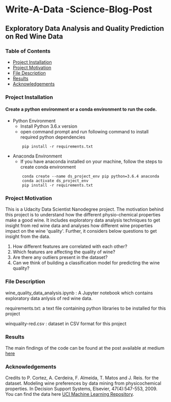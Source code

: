 # Write-A-Data -Science-Blog-Post
## Exploratory Data Analysis and Quality Prediction on Red Wine Data
  
### Table of Contents
- [Project Installation](#installation)
- [Project Motivation](#motivation)
- [File Description](#file_description)
- [Results](#results)
- [Acknowledgements](#acknowledgements)

### Project Installation <a name="installation"></a>
#### Create a python environment or a conda environment to run the code.
 -  Python Environment
    - Install Python 3.6.x version 
    - open command prompt and run following command to install required python dependencies
    ``` 
        pip install -r requirements.txt
    ``` 
 - Anaconda Environment
    - If you have anaconda installed on your machine, follow the steps to create conda environment
    ```
        conda create --name ds_project_env pip python=3.6.4 anaconda
        conda activate ds_project_env
        pip install -r requirements.txt
    ```
 
### Project Motivation <a name="motivation"></a>
This is a Udacity Data Scientist Nanodegree project. The motivation behind this project is to understand how the different physio-chemical properties make a good wine. 
It includes exploratory data analysis techniques to get insight from red wine data and analyses how different wine properties impact on the wine 'quality'. 
Further, it considers below questions to get insight from the data.
1. How different features are correlated with each other?
2. Which features are affecting the quality of wine?
3. Are there any outliers present in the dataset?
4. Can we think of building a classification model for predicting the wine quality?

### File Description <a name="file_description"></a>
wine_quality_data_analysis.ipynb : A Jupyter notebook which contains exploratory data anlysis of red wine data.

requirements.txt: a text file containing python libraries to be installed for this project

winquality-red.csv : dataset in CSV format for this project 

### Results <a name="results"></a>
The main findings of the code can be found at the post available at medium [here](https://medium.com/@deshmukhps95/exploratory-data-analysis-and-quality-prediction-on-red-wine-data-55a6f5936a6b)

### Acknowledgements<a name="acknowledgements"></a>
Credits to P. Cortez, A. Cerdeira, F. Almeida, T. Matos and J. Reis. for the dataset. Modeling wine preferences by data mining from physicochemical properties. 
In Decision Support Systems, Elsevier, 47(4):547-553, 2009.
You can find the data here [UCI Machine Learning Repository](https://archive.ics.uci.edu/ml/datasets/wine+quality).